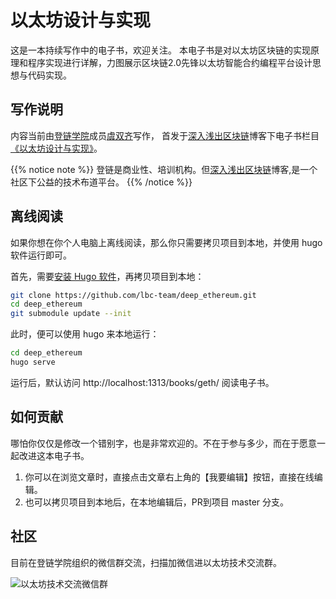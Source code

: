 # 以太坊设计与实现

这是一本持续写作中的电子书，欢迎关注。
本电子书是对以太坊区块链的实现原理和程序实现进行详解，力图展示区块链2.0先锋以太坊智能合约编程平台设计思想与代码实现。

## 写作说明

内容当前由[登链学院](https://upchain.ke.qq.com/?tuin=bd898bbf)成员[虞双齐](https://yushuangqi.com)写作，
首发于[深入浅出区块链](https://learnblockchain.cn/)博客下电子书栏目[《以太坊设计与实现》](https://learnblockchain.cn/books/geth/)。

{{% notice note %}}
登链是商业性、培训机构。但[深入浅出区块链](https://learnblockchain.cn/)博客,是一个社区下公益的技术布道平台。
{{% /notice %}}
 
## 离线阅读

如果你想在你个人电脑上离线阅读，那么你只需要拷贝项目到本地，并使用 hugo 软件运行即可。

首先，需要[安装 Hugo 软件](https://gohugo.io/getting-started/installing)，再拷贝项目到本地：
```sh
git clone https://github.com/lbc-team/deep_ethereum.git
cd deep_ethereum
git submodule update --init
```

此时，便可以使用 hugo 来本地运行：

```sh
cd deep_ethereum
hugo serve
```

运行后，默认访问 http://localhost:1313/books/geth/ 阅读电子书。

## 如何贡献

哪怕你仅仅是修改一个错别字，也是非常欢迎的。不在于参与多少，而在于愿意一起改进这本电子书。

1. 你可以在浏览文章时，直接点击文章右上角的【我要编辑】按钮，直接在线编辑。
2. 也可以拷贝项目到本地后，在本地编辑后，PR到项目 master 分支。

## 社区

目前在登链学院组织的微信群交流，扫描加微信进以太坊技术交流群。

![以太坊技术交流微信群](https://learnblockchain.cn/books/images/wechat-ethereum.jpeg)